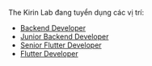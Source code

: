 The Kirin Lab đang tuyển dụng các vị trí:

* [Backend Developer](Backend_Developer.md)
* [Junior Backend Developer](Junior_Backend_Developer.md)
* [Senior Flutter Developer](Flutter_Developer.md)
* [Flutter Developer](Senior_Flutter_Developer.md)
